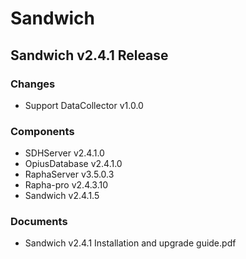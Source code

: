 # Sandwich

## Sandwich v2.4.1 Release 

### Changes
* Support DataCollector v1.0.0

### Components
* SDHServer v2.4.1.0
* OpiusDatabase v2.4.1.0
* RaphaServer v3.5.0.3
* Rapha-pro v2.4.3.10
* Sandwich v2.4.1.5

### Documents
* Sandwich v2.4.1 Installation and upgrade guide.pdf
